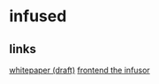 # infused

## links

[whitepaper (draft)](https://github.com/0xyaya/infusing-protocol/tree/main/whitepaper.md)
[frontend the infusor](https://github.com/0xyaya/infusor-ui)
